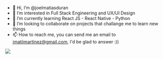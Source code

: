 - 👋 Hi, I’m @joelmatiasduran
- 👀 I’m interested in Full Stack Engineering and UX/UI Design
- 🌱 I’m currently learning React JS - React Native - Python 
- 💞️ I’m looking to collaborate on projects that challange me to learn new things
- 📫 How to reach me, you can send me an email to jmatiimartinez@gmail.com, I'd be glad to answer :))
<img src="https://github-readme-stats.vercel.app/api?username=joelmatiasduran&show_icons=true&theme=dracula">
